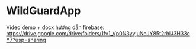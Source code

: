 # WildGuardApp
Video demo + docx hướng dẫn firebase: 
https://drive.google.com/drive/folders/1fv1_Vp0N3yvjuNeJY85t2rhiJ3H33cY7?usp=sharing
